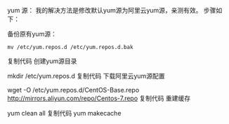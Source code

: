 yum 源：
我的解决方法是修改默认yum源为阿里云yum源，亲测有效。
步骤如下：

备份原有yum源：

    mv /etc/yum.repos.d /etc/yum.repos.d.bak
复制代码
创建yum源目录

   mkdir /etc/yum.repos.d
复制代码
下载阿里云yum源配置

   wget -O /etc/yum.repos.d/CentOS-Base.repo http://mirrors.aliyun.com/repo/Centos-7.repo
复制代码
重建缓存

   yum clean all
复制代码  yum makecache
